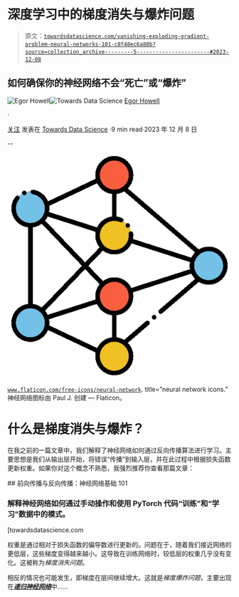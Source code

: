# 深度学习中的梯度消失与爆炸问题

> 原文：[`towardsdatascience.com/vanishing-exploding-gradient-problem-neural-networks-101-c8f48ec6a80b?source=collection_archive---------5-----------------------#2023-12-08`](https://towardsdatascience.com/vanishing-exploding-gradient-problem-neural-networks-101-c8f48ec6a80b?source=collection_archive---------5-----------------------#2023-12-08)

## 如何确保你的神经网络不会“死亡”或“爆炸”

[](https://medium.com/@egorhowell?source=post_page-----c8f48ec6a80b--------------------------------)![Egor Howell](https://medium.com/@egorhowell?source=post_page-----c8f48ec6a80b--------------------------------)[](https://towardsdatascience.com/?source=post_page-----c8f48ec6a80b--------------------------------)![Towards Data Science](https://towardsdatascience.com/?source=post_page-----c8f48ec6a80b--------------------------------) [Egor Howell](https://medium.com/@egorhowell?source=post_page-----c8f48ec6a80b--------------------------------)

·

[关注](https://medium.com/m/signin?actionUrl=https%3A%2F%2Fmedium.com%2F_%2Fsubscribe%2Fuser%2F1cac491223b2&operation=register&redirect=https%3A%2F%2Ftowardsdatascience.com%2Fvanishing-exploding-gradient-problem-neural-networks-101-c8f48ec6a80b&user=Egor+Howell&userId=1cac491223b2&source=post_page-1cac491223b2----c8f48ec6a80b---------------------post_header-----------) 发表在 [Towards Data Science](https://towardsdatascience.com/?source=post_page-----c8f48ec6a80b--------------------------------) ·9 min read·2023 年 12 月 8 日[](https://medium.com/m/signin?actionUrl=https%3A%2F%2Fmedium.com%2F_%2Fvote%2Ftowards-data-science%2Fc8f48ec6a80b&operation=register&redirect=https%3A%2F%2Ftowardsdatascience.com%2Fvanishing-exploding-gradient-problem-neural-networks-101-c8f48ec6a80b&user=Egor+Howell&userId=1cac491223b2&source=-----c8f48ec6a80b---------------------clap_footer-----------)

--

[](https://medium.com/m/signin?actionUrl=https%3A%2F%2Fmedium.com%2F_%2Fbookmark%2Fp%2Fc8f48ec6a80b&operation=register&redirect=https%3A%2F%2Ftowardsdatascience.com%2Fvanishing-exploding-gradient-problem-neural-networks-101-c8f48ec6a80b&source=-----c8f48ec6a80b---------------------bookmark_footer-----------)![](img/8ec02d8429b5e34801dd4ccb016d5e74.png)

[`www.flaticon.com/free-icons/neural-network`](https://www.flaticon.com/free-icons/neural-network). title=”neural network icons.” 神经网络图标由 Paul J. 创建 — Flaticon。

# 什么是梯度消失与爆炸？

在我之前的一篇文章中，我们解释了神经网络如何通过反向传播算法进行学习。主要思想是我们从输出层开始，将错误“传播”到输入层，并在此过程中根据损失函数更新权重。如果你对这个概念不熟悉，我强烈推荐你查看那篇文章：

[](/forward-pass-backpropagation-neural-networks-101-3a75996ada3b?source=post_page-----c8f48ec6a80b--------------------------------) ## 前向传播与反向传播：神经网络基础 101

### 解释神经网络如何通过手动操作和使用 PyTorch 代码“训练”和“学习”数据中的模式。

[towardsdatascience.com

权重是通过相对于损失函数的偏导数进行更新的。问题在于，随着我们接近网络的更低层，这些梯度变得越来越小。这导致在训练网络时，较低层的权重几乎没有变化。这被称为*梯度消失问题*。

相反的情况也可能发生，即梯度在层间继续增大。这就是*梯度爆炸问题*，主要出现在[***递归神经网络***](https://en.wikipedia.org/wiki/Recurrent_neural_network)中……
